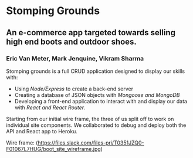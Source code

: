# Stomping Grounds
## An e-commerce app targeted towards selling high end boots and outdoor shoes.

### Eric Van Meter, Mark Jenquine, Vikram Sharma

Stomping grounds is a full CRUD application designed to display our skills with:
- Using *Node/Express* to create a back-end server
- Creating a database of JSON objects with *Mongoose and MongoDB*
- Developing a front-end application to interact with and display our data with *React and React Router*.

Starting from our initial wire frame, the three of us split off to work on individual site components. We collaborated to debug and deploy both the API and React app to Heroku.

Wire frame:
(https://files.slack.com/files-pri/T0351JZQ0-F01067L7HUG/boot_site_wireframe.jpg)
